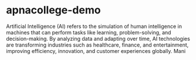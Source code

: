 # apnacollege-demo
Artificial Intelligence (AI) refers to the simulation of human intelligence in machines that can perform tasks like learning, problem-solving, and decision-making. By analyzing data and adapting over time, AI technologies are transforming industries such as healthcare, finance, and entertainment, improving efficiency, innovation, and customer experiences globally.
Mani